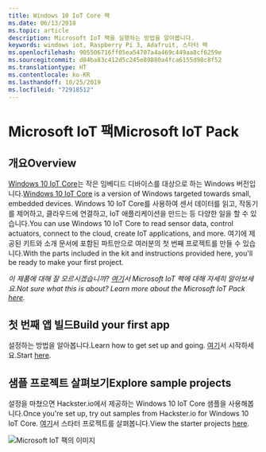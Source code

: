 ```yaml
---
title: Windows 10 IoT Core 팩
ms.date: 06/13/2018
ms.topic: article
description: Microsoft IoT 팩을 실행하는 방법을 알아봅니다.
keywords: windows iot, Raspberry Pi 3, Adafruit, 스타터 팩
ms.openlocfilehash: 905506716ff05ea54707a4a469c449aa8cf6259e
ms.sourcegitcommit: d84ba83c412d5c245e89880a4fca6155d98c8f52
ms.translationtype: HT
ms.contentlocale: ko-KR
ms.lasthandoff: 10/25/2019
ms.locfileid: "72918512"
---
```

# <a name="microsoft-iot-pack"></a><span data-ttu-id="5e542-104">Microsoft IoT 팩</span><span class="sxs-lookup"><span data-stu-id="5e542-104">Microsoft IoT Pack</span></span>

## <a name="overview"></a><span data-ttu-id="5e542-105">개요</span><span class="sxs-lookup"><span data-stu-id="5e542-105">Overview</span></span>
<span data-ttu-id="5e542-106">[Windows 10 IoT Core](../windows-iot-core.md)는 작은 임베디드 디바이스를 대상으로 하는 Windows 버전입니다.</span><span class="sxs-lookup"><span data-stu-id="5e542-106">[Windows 10 IoT Core](../windows-iot-core.md) is a version of Windows targeted towards small, embedded devices.</span></span> <span data-ttu-id="5e542-107">Windows 10 IoT Core를 사용하여 센서 데이터를 읽고, 작동기를 제어하고, 클라우드에 연결하고, IoT 애플리케이션을 만드는 등 다양한 일을 할 수 있습니다.</span><span class="sxs-lookup"><span data-stu-id="5e542-107">You can use Windows 10 IoT Core to read sensor data, control actuators, connect to the cloud, create IoT applications, and more.</span></span> <span data-ttu-id="5e542-108">여기에 제공된 키트와 소개 문서에 포함된 파트만으로 여러분의 첫 번째 프로젝트를 만들 수 있습니다.</span><span class="sxs-lookup"><span data-stu-id="5e542-108">With the parts included in the kit and instructions provided here, you'll be ready to make your first project.</span></span>

<span data-ttu-id="5e542-109">_이 제품에 대해 잘 모르시겠습니까? [여기](https://www.adafruit.com/windows10iotpi2)서 Microsoft IoT 팩에 대해 자세히 알아보세요._</span><span class="sxs-lookup"><span data-stu-id="5e542-109">_Not sure what this is about? Learn more about the Microsoft IoT Pack [here](https://www.adafruit.com/windows10iotpi2)._</span></span>

## <a name="build-your-first-app"></a><span data-ttu-id="5e542-110">첫 번째 앱 빌드</span><span class="sxs-lookup"><span data-stu-id="5e542-110">Build your first app</span></span>

<span data-ttu-id="5e542-111">설정하는 방법을 알아봅니다.</span><span class="sxs-lookup"><span data-stu-id="5e542-111">Learn how to get set up and going.</span></span> <span data-ttu-id="5e542-112">[여기](https://docs.microsoft.com/en-us/windows/iot-core/tutorials/quickstarter/devicesetup#using-the-iot-dashboard-raspberry-pi-minnowboard-nxp)서 시작하세요.</span><span class="sxs-lookup"><span data-stu-id="5e542-112">Start [here](https://docs.microsoft.com/en-us/windows/iot-core/tutorials/quickstarter/devicesetup#using-the-iot-dashboard-raspberry-pi-minnowboard-nxp).</span></span>

## <a name="explore-sample-projects"></a><span data-ttu-id="5e542-113">샘플 프로젝트 살펴보기</span><span class="sxs-lookup"><span data-stu-id="5e542-113">Explore sample projects</span></span>

<span data-ttu-id="5e542-114">설정을 마쳤으면 Hackster.io에서 제공하는 Windows 10 IoT Core 샘플을 사용해봅니다.</span><span class="sxs-lookup"><span data-stu-id="5e542-114">Once you're set up, try out samples from Hackster.io for Windows 10 IoT Core.</span></span> <span data-ttu-id="5e542-115">[여기](https://github.com/ms-iot/adafruitsample/blob/master/README.md)서 스타터 프로젝트를 살펴봅니다.</span><span class="sxs-lookup"><span data-stu-id="5e542-115">View the starter projects [here](https://github.com/ms-iot/adafruitsample/blob/master/README.md).</span></span>

![Microsoft IoT 팩의 이미지](../media/adafruitkit/pack.jpg)
